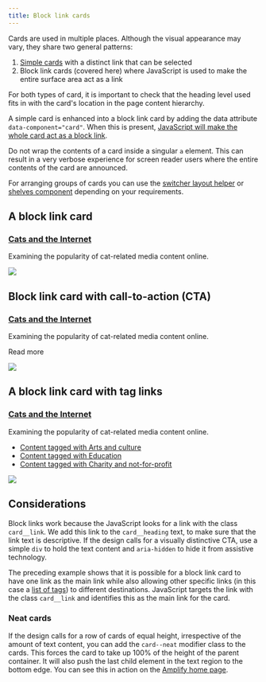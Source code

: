 ```yaml
---
title: Block link cards
---
```

Cards are used in multiple places. Although the visual appearance may vary, they share two general patterns:

1.  [Simple cards](https://amplify.studio24.net/amplify/core-components/cards.html) with a distinct link that can be selected
2.  Block link cards (covered here) where JavaScript is used to make the entire surface area act as a link

For both types of card, it is important to check that the heading level used fits in with the card's location in the page content hierarchy.

A simple card is enhanced into a block link card by adding the data attribute `data-component="card"`. When this is present, [JavaScript will make the whole card act as a block link](https://css-tricks.com/block-links-the-search-for-a-perfect-solution/).

Do not wrap the contents of a card inside a singular `a` element. This can result in a very verbose experience for screen reader users where the entire contents of the card are announced.

For arranging groups of cards you can use the [switcher layout helper](https://amplify.studio24.net/amplify/layout-helpers/switcher.html) or [shelves component](https://amplify.studio24.net/amplify/core-components/shelves.html) depending on your requirements.

A block link card
-----------------

### [Cats and the Internet](https://en.wikipedia.org/wiki/Cats_and_the_Internet)

Examining the popularity of cat-related media content online.

![](https://amplify.studio24.net/dist/images/jpg-cat-1.jpg)

Block link card with call-to-action (CTA)
-----------------------------------------

### [Cats and the Internet](https://en.wikipedia.org/wiki/Cats_and_the_Internet)

Examining the popularity of cat-related media content online.

Read more

![](https://amplify.studio24.net/dist/images/jpg-cat-1.jpg)

A block link card with tag links
--------------------------------

### [Cats and the Internet](https://en.wikipedia.org/wiki/Cats_and_the_Internet)

Examining the popularity of cat-related media content online.

-   [Content tagged with Arts and culture](https://www.studio24.net/work-sector/arts-and-culture/)
-   [Content tagged with Education](https://www.studio24.net/work-sector/education/)
-   [Content tagged with Charity and not-for-profit](https://www.studio24.net/work-sector/charity-and-not-for-profit/)

![](https://amplify.studio24.net/dist/images/jpg-cat-1.jpg)

Considerations
--------------

Block links work because the JavaScript looks for a link with the class `card__link`. We add this link to the `card__heading` text, to make sure that the link text is descriptive. If the design calls for a visually distinctive CTA, use a simple `div` to hold the text content and `aria-hidden` to hide it from assistive technology.

The preceding example shows that it is possible for a block link card to have one link as the main link while also allowing other specific links (in this case a [list of tags](https://amplify.studio24.net/amplify/core-components/tag-list.html)) to different destinations. JavaScript targets the link with the class `card__link` and identifies this as the main link for the card.

### Neat cards

If the design calls for a row of cards of equal height, irrespective of the amount of text content, you can add the `card--neat` modifier class to the cards. This forces the card to take up 100% of the height of the parent container. It will also push the last child element in the text region to the bottom edge. You can see this in action on the [Amplify home page](https://amplify.studio24.net/amplify/index.html).